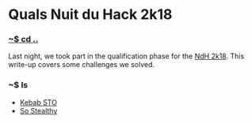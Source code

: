 # Quals Nuit du Hack 2k18

### [~$ cd ..](../)

Last night, we took part in the qualification phase for the [NdH 2k18](https://nuitduhack.com/fr). This write-up covers some challenges we solved.

### ~$ ls

* [Kebab STO](kebab_sto/)
* [So Stealthy](so_stealthy/)

